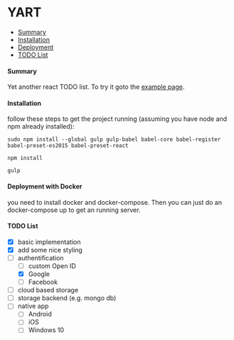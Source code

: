 # YART

- [Summary](#summary)
- [Installation](#installation)
- [Deployment](#deployment-with-docker)
- [TODO List](#todo-list)

#### Summary
Yet another react TODO list. To try it goto the [example page](https://www.log84.de).

#### Installation
follow these steps to get the project running (assuming you have node and npm already installed):

    sudo npm install --global gulp gulp-babel babel-core babel-register babel-preset-es2015 babel-preset-react

    npm install

    gulp
    
#### Deployment with Docker
you need to install docker and docker-compose. Then you can just do an docker-compose up to get an running server.

#### TODO List
- [X] basic implementation
- [X] add some nice styling
- [ ] authentification 
    - [ ] custom Open ID
    - [X] Google
    - [ ] Facebook
- [ ] cloud based storage
- [ ] storage backend (e.g. mongo db)
- [ ] native app
    - [ ] Android
    - [ ] iOS
    - [ ] Windows 10

